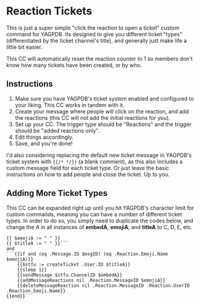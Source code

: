 # Reaction Tickets
This is just a super simple "click the reaction to open a ticket" custom command for YAGPDB. Its designed to give you different ticket "types" (differentiated by the ticket channel's title), and generally just make life a little bit easier.

This CC will automatically reset the reaction counter to 1 so members don't know how many tickets have been created, or by who.

## Instructions
1) Make sure you have YAGPDB's ticket system enabled and configured to your liking. This CC works in tandem with it.
2) Create your message where people will click on the reaction, and add the reactions (this CC will not add the initial reactions for you).
3) Set up your CC. The trigger type should be "Reactions" and the trigger should be "added reactions only".
4) Edit things accordingly.
5) Save, and you're done!

I'd also considering replacing the default new ticket message in YAGPDB's ticket system with `{{/* */}}` (a blank comment), as this also includes a custom message field for each ticket type. Or just leave the basic instructions on how to add people and close the ticket. Up to you.

## Adding More Ticket Types
This CC can be expanded right up until you hit YAGPDB's character limit for custom commands, meaning you can have a number of different ticket types. In order to do so, you simply need to duplicate the codes below, and change the A in all instances of **embedA**, **emojiA**, and **titleA** to C, D, E, etc.
```{{ $embedA := cembed "title" "EMBED TITLE" "description" "EMBED DESCRIPTION" }}
{{ $emojiA := " " }}
{{ $titleA := " " }}```
and 
```{{if and (eq .Message.ID $msgID) (eq .Reaction.Emoji.Name $emojiA)}}
    {{$stfu := createTicket .User.ID $titleA}}
    {{sleep 1}}
    {{sendMessage $stfu.ChannelID $embedA}}
    {{addMessageReactions nil .Reaction.MessageID $emojiA}}
    {{deleteMessageReaction nil .Reaction.MessageID .Reaction.UserID .Reaction.Emoji.Name}}
{{end}}```
